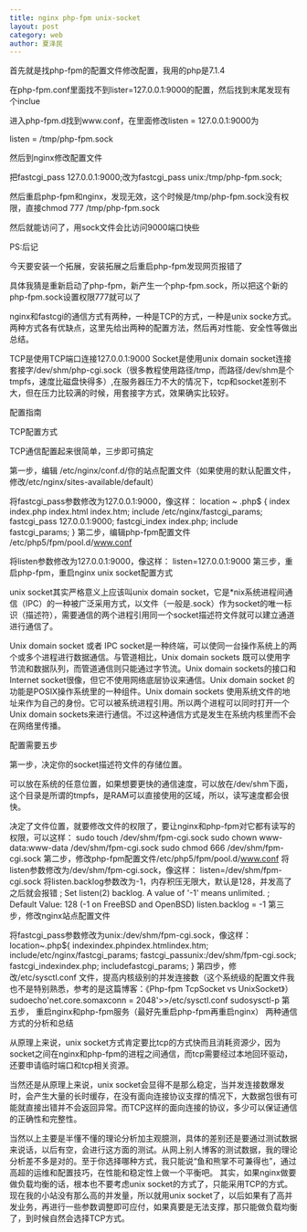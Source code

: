 ```yaml
---
title: nginx php-fpm unix-socket
layout: post
category: web
author: 夏泽民
---
```

首先就是找php-fpm的配置文件修改配置，我用的php是7.1.4

在php-fpm.conf里面找不到lister=127.0.0.1:9000的配置，然后找到末尾发现有个inclue

进入php-fpm.d找到www.conf，在里面修改listen = 127.0.0.1:9000为

listen = /tmp/php-fpm.sock

然后到nginx修改配置文件

把fastcgi_pass 127.0.0.1:9000;改为fastcgi_pass unix:/tmp/php-fpm.sock;

然后重启php-fpm和nginx，发现无效，这个时候是/tmp/php-fpm.sock没有权限，直接chmod 777 /tmp/php-fpm.sock

然后就能访问了，用sock文件会比访问9000端口快些

PS:后记

今天要安装一个拓展，安装拓展之后重启php-fpm发现网页报错了

具体我猜是重新启动了php-fpm，新产生一个php-fpm.sock，所以把这个新的php-fpm.sock设置权限777就可以了
<!-- more -->
nginx和fastcgi的通信方式有两种，一种是TCP的方式，一种是unix socke方式。两种方式各有优缺点，这里先给出两种的配置方法，然后再对性能、安全性等做出总结。

TCP是使用TCP端口连接127.0.0.1:9000
Socket是使用unix domain socket连接套接字/dev/shm/php-cgi.sock（很多教程使用路径/tmp，而路径/dev/shm是个tmpfs，速度比磁盘快得多）,在服务器压力不大的情况下，tcp和socket差别不大，但在压力比较满的时候，用套接字方式，效果确实比较好。

配置指南

TCP配置方式

TCP通信配置起来很简单，三步即可搞定

第一步，编辑 /etc/nginx/conf.d/你的站点配置文件（如果使用的默认配置文件，修改/etc/nginx/sites-available/default）

将fastcgi_pass参数修改为127.0.0.1:9000，像这样：
location ~ \.php$ {
      index index.php index.html index.htm;
      include /etc/nginx/fastcgi_params;
      fastcgi_pass 127.0.0.1:9000;
      fastcgi_index index.php;
      include fastcgi_params;
 }
 第二步，编辑php-fpm配置文件 /etc/php5/fpm/pool.d/www.conf

将listen参数修改为127.0.0.1:9000，像这样：
listen=127.0.0.1:9000
 第三步，重启php-fpm，重启nginx
unix socket配置方式

unix socket其实严格意义上应该叫unix domain socket，它是*nix系统进程间通信（IPC）的一种被广泛采用方式，以文件（一般是.sock）作为socket的唯一标识（描述符），需要通信的两个进程引用同一个socket描述符文件就可以建立通道进行通信了。

Unix domain socket 或者 IPC socket是一种终端，可以使同一台操作系统上的两个或多个进程进行数据通信。与管道相比，Unix domain sockets 既可以使用字节流和数据队列，而管道通信则只能通过字节流。Unix domain sockets的接口和Internet socket很像，但它不使用网络底层协议来通信。Unix domain socket 的功能是POSIX操作系统里的一种组件。Unix domain sockets 使用系统文件的地址来作为自己的身份。它可以被系统进程引用。所以两个进程可以同时打开一个Unix domain sockets来进行通信。不过这种通信方式是发生在系统内核里而不会在网络里传播。

配置需要五步

第一步，决定你的socket描述符文件的存储位置。

可以放在系统的任意位置，如果想要更快的通信速度，可以放在/dev/shm下面，这个目录是所谓的tmpfs，是RAM可以直接使用的区域，所以，读写速度都会很快。

决定了文件位置，就要修改文件的权限了，要让nginx和php-fpm对它都有读写的权限，可以这样：
sudo touch /dev/shm/fpm-cgi.sock
sudo chown www-data:www-data /dev/shm/fpm-cgi.sock
sudo chmod 666 /dev/shm/fpm-cgi.sock
 第二步，修改php-fpm配置文件/etc/php5/fpm/pool.d/www.conf
将listen参数修改为/dev/shm/fpm-cgi.sock，像这样：
listen=/dev/shm/fpm-cgi.sock
 将listen.backlog参数改为-1，内存积压无限大，默认是128，并发高了之后就会报错
 ; Set listen(2) backlog. A value of '-1' means unlimited.
 ; Default Value: 128 (-1 on FreeBSD and OpenBSD)
 listen.backlog = -1
 第三步，修改nginx站点配置文件

将fastcgi_pass参数修改为unix:/dev/shm/fpm-cgi.sock，像这样：
location~\.php${
      indexindex.phpindex.htmlindex.htm;
      include/etc/nginx/fastcgi_params;
      fastcgi_passunix:/dev/shm/fpm-cgi.sock;
      fastcgi_indexindex.php;
      includefastcgi_params;
}
第四步，修改/etc/sysctl.conf 文件，提高内核级别的并发连接数（这个系统级的配置文件我也不是特别熟悉，参考的是这篇博客：《Php-fpm TcpSocket vs UnixSocket》）
sudoecho'net.core.somaxconn = 2048'>>/etc/sysctl.conf
sudosysctl-p
第五步， 重启nginx和php-fpm服务（最好先重启php-fpm再重启nginx）
两种通信方式的分析和总结

从原理上来说，unix socket方式肯定要比tcp的方式快而且消耗资源少，因为socket之间在nginx和php-fpm的进程之间通信，而tcp需要经过本地回环驱动，还要申请临时端口和tcp相关资源。

当然还是从原理上来说，unix socket会显得不是那么稳定，当并发连接数爆发时，会产生大量的长时缓存，在没有面向连接协议支撑的情况下，大数据包很有可能就直接出错并不会返回异常。而TCP这样的面向连接的协议，多少可以保证通信的正确性和完整性。

当然以上主要是半懂不懂的理论分析加主观臆测，具体的差别还是要通过测试数据来说话，以后有空，会进行这方面的测试。从网上别人博客的测试数据，我的理论分析差不多是对的。至于你选择哪种方式，我只能说“鱼和熊掌不可兼得也”，通过高超的运维和配置技巧，在性能和稳定性上做一个平衡吧。
其实，如果nginx做要做负载均衡的话，根本也不要考虑unix socket的方式了，只能采用TCP的方式。现在我的小站没有那么高的并发量，所以就用unix socket了，以后如果有了高并发业务，再进行一些参数调整即可应付，如果真要是无法支撑，那只能做负载均衡了，到时候自然会选择TCP方式。
